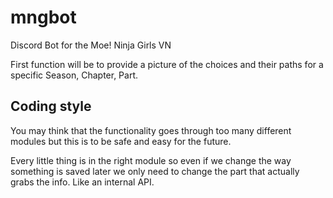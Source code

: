 # mngbot
Discord Bot for the Moe! Ninja Girls VN

First function will be to provide a picture of the choices and their paths for a specific Season, Chapter, Part.

## Coding style
You may think that the functionality goes through too many different modules but this is to be safe and easy for the future.

Every little thing is in the right module so even if we change the way something is saved later we only need to change the part that actually grabs the info. Like an internal API.